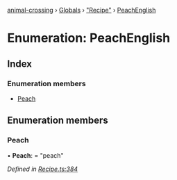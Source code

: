 [animal-crossing](../README.md) › [Globals](../globals.md) › ["Recipe"](../modules/_recipe_.md) › [PeachEnglish](_recipe_.peachenglish.md)

# Enumeration: PeachEnglish

## Index

### Enumeration members

* [Peach](_recipe_.peachenglish.md#peach)

## Enumeration members

###  Peach

• **Peach**: = "peach"

*Defined in [Recipe.ts:384](https://github.com/Norviah/animal-crossing/blob/4ad5c16/module/types/Recipe.ts#L384)*
